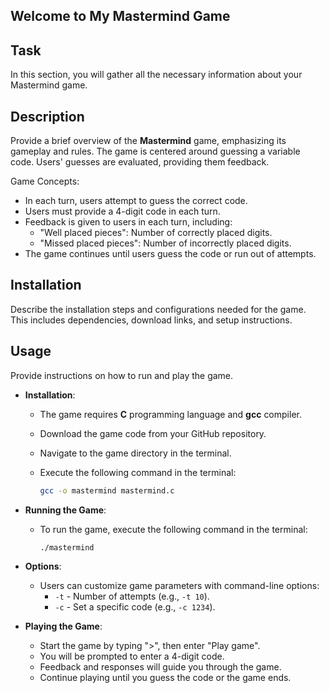 ## Welcome to My Mastermind Game

## Task
In this section, you will gather all the necessary information about your Mastermind game.

## Description
Provide a brief overview of the **Mastermind** game, emphasizing its gameplay and rules. The game is centered around guessing a variable code. Users' guesses are evaluated, providing them feedback.

Game Concepts:
- In each turn, users attempt to guess the correct code.
- Users must provide a 4-digit code in each turn.
- Feedback is given to users in each turn, including:
  - "Well placed pieces": Number of correctly placed digits.
  - "Missed placed pieces": Number of incorrectly placed digits.
- The game continues until users guess the code or run out of attempts.

## Installation
Describe the installation steps and configurations needed for the game. This includes dependencies, download links, and setup instructions.

## Usage
Provide instructions on how to run and play the game.

- **Installation**:
  - The game requires **C** programming language and **gcc** compiler.
  - Download the game code from your GitHub repository.
  - Navigate to the game directory in the terminal.
  - Execute the following command in the terminal:

    ```bash
    gcc -o mastermind mastermind.c
    ```

- **Running the Game**:
  - To run the game, execute the following command in the terminal:

    ```bash
    ./mastermind
    ```

- **Options**:
  - Users can customize game parameters with command-line options:
    - `-t` - Number of attempts (e.g., `-t 10`).
    - `-c` - Set a specific code (e.g., `-c 1234`).

- **Playing the Game**:
  - Start the game by typing ">", then enter "Play game".
  - You will be prompted to enter a 4-digit code.
  - Feedback and responses will guide you through the game.
  - Continue playing until you guess the code or the game ends.
